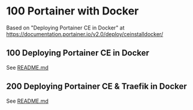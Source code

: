 # 100 Portainer with Docker

Based on "Deploying Portainer CE in Docker" at https://documentation.portainer.io/v2.0/deploy/ceinstalldocker/

## 100 Deploying Portainer CE in Docker

See [README.md](./100/README.md)

## 200 Deploying Portainer CE & Traefik in Docker

See [README.md](./200/README.md)
